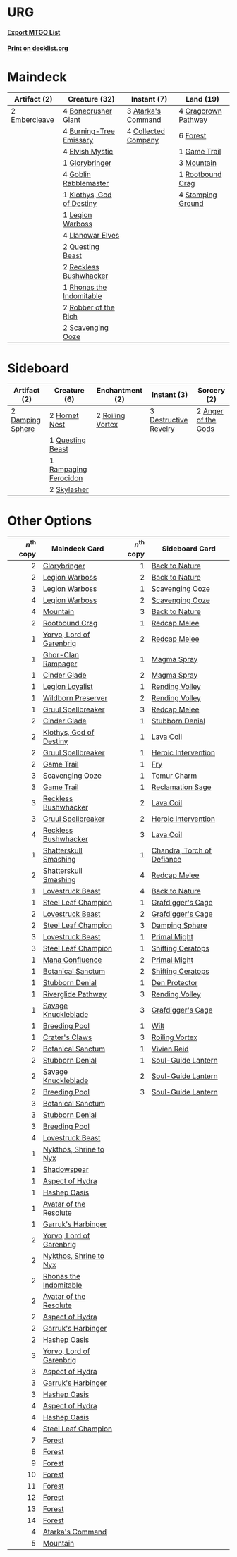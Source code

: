 # URG

#### [Export MTGO List](../collection/URG/URG.txt)
#### [Print on decklist.org](http://decklist.org/?deckmain=3%09Atarka's%20Command%0A4%09Bonecrusher%20Giant%0A4%09Burning-Tree%20Emissary%0A4%09Collected%20Company%0A4%09Cragcrown%20Pathway%0A4%09Elvish%20Mystic%0A2%09Embercleave%0A6%09Forest%0A1%09Game%20Trail%0A1%09Glorybringer%0A4%09Goblin%20Rabblemaster%0A1%09Klothys,%20God%20of%20Destiny%0A1%09Legion%20Warboss%0A4%09Llanowar%20Elves%0A3%09Mountain%0A2%09Questing%20Beast%0A2%09Reckless%20Bushwhacker%0A1%09Rhonas%20the%20Indomitable%0A2%09Robber%20of%20the%20Rich%0A1%09Rootbound%20Crag%0A2%09Scavenging%20Ooze%0A4%09Stomping%20Ground&deckside=2%09Anger%20of%20the%20Gods%0A2%09Damping%20Sphere%0A3%09Destructive%20Revelry%0A2%09Hornet%20Nest%0A1%09Questing%20Beast%0A1%09Rampaging%20Ferocidon%0A2%09Roiling%20Vortex%0A2%09Skylasher)
# Maindeck

|                                      Artifact (2)                                      |                                           Creature (32)                                            |                                         Instant (7)                                          |                                          Land (19)                                           |
|----------------------------------------------------------------------------------------|----------------------------------------------------------------------------------------------------|----------------------------------------------------------------------------------------------|----------------------------------------------------------------------------------------------|
|2 [Embercleave](http://gatherer.wizards.com/Pages/Card/Details.aspx?multiverseid=473082)|4 [Bonecrusher Giant](http://gatherer.wizards.com/Pages/Card/Details.aspx?multiverseid=473077)      |3 [Atarka's Command](http://gatherer.wizards.com/Pages/Card/Details.aspx?multiverseid=394502) |4 [Cragcrown Pathway](http://gatherer.wizards.com/Pages/Card/Details.aspx?multiverseid=491915)|
|                                                                                        |4 [Burning-Tree Emissary](http://gatherer.wizards.com/Pages/Card/Details.aspx?multiverseid=426627)  |4 [Collected Company](http://gatherer.wizards.com/Pages/Card/Details.aspx?multiverseid=394519)|6 [Forest](http://gatherer.wizards.com/Pages/Card/Details.aspx?multiverseid=439860)           |
|                                                                                        |4 [Elvish Mystic](http://gatherer.wizards.com/Pages/Card/Details.aspx?multiverseid=389499)          |                                                                                              |1 [Game Trail](http://gatherer.wizards.com/Pages/Card/Details.aspx?multiverseid=410044)       |
|                                                                                        |1 [Glorybringer](http://gatherer.wizards.com/Pages/Card/Details.aspx?multiverseid=426836)           |                                                                                              |3 [Mountain](http://gatherer.wizards.com/Pages/Card/Details.aspx?multiverseid=439859)         |
|                                                                                        |4 [Goblin Rabblemaster](http://gatherer.wizards.com/Pages/Card/Details.aspx?multiverseid=438486)    |                                                                                              |1 [Rootbound Crag](http://gatherer.wizards.com/Pages/Card/Details.aspx?multiverseid=420934)   |
|                                                                                        |1 [Klothys, God of Destiny](http://gatherer.wizards.com/Pages/Card/Details.aspx?multiverseid=476471)|                                                                                              |4 [Stomping Ground](http://gatherer.wizards.com/Pages/Card/Details.aspx?multiverseid=405110)  |
|                                                                                        |1 [Legion Warboss](http://gatherer.wizards.com/Pages/Card/Details.aspx?multiverseid=452859)         |                                                                                              |                                                                                              |
|                                                                                        |4 [Llanowar Elves](http://gatherer.wizards.com/Pages/Card/Details.aspx?multiverseid=129626)         |                                                                                              |                                                                                              |
|                                                                                        |2 [Questing Beast](http://gatherer.wizards.com/Pages/Card/Details.aspx?multiverseid=473133)         |                                                                                              |                                                                                              |
|                                                                                        |2 [Reckless Bushwhacker](http://gatherer.wizards.com/Pages/Card/Details.aspx?multiverseid=407626)   |                                                                                              |                                                                                              |
|                                                                                        |1 [Rhonas the Indomitable](http://gatherer.wizards.com/Pages/Card/Details.aspx?multiverseid=426884) |                                                                                              |                                                                                              |
|                                                                                        |2 [Robber of the Rich](http://gatherer.wizards.com/Pages/Card/Details.aspx?multiverseid=473100)     |                                                                                              |                                                                                              |
|                                                                                        |2 [Scavenging Ooze](http://gatherer.wizards.com/Pages/Card/Details.aspx?multiverseid=420783)        |                                                                                              |                                                                                              |


# Sideboard

|                                       Artifact (2)                                        |                                          Creature (6)                                          |                                      Enchantment (2)                                      |                                          Instant (3)                                           |                                         Sorcery (2)                                          |
|-------------------------------------------------------------------------------------------|------------------------------------------------------------------------------------------------|-------------------------------------------------------------------------------------------|------------------------------------------------------------------------------------------------|----------------------------------------------------------------------------------------------|
|2 [Damping Sphere](http://gatherer.wizards.com/Pages/Card/Details.aspx?multiverseid=443101)|2 [Hornet Nest](http://gatherer.wizards.com/Pages/Card/Details.aspx?multiverseid=383267)        |2 [Roiling Vortex](http://gatherer.wizards.com/Pages/Card/Details.aspx?multiverseid=491797)|3 [Destructive Revelry](http://gatherer.wizards.com/Pages/Card/Details.aspx?multiverseid=373351)|2 [Anger of the Gods](http://gatherer.wizards.com/Pages/Card/Details.aspx?multiverseid=438682)|
|                                                                                           |1 [Questing Beast](http://gatherer.wizards.com/Pages/Card/Details.aspx?multiverseid=473133)     |                                                                                           |                                                                                                |                                                                                              |
|                                                                                           |1 [Rampaging Ferocidon](http://gatherer.wizards.com/Pages/Card/Details.aspx?multiverseid=435308)|                                                                                           |                                                                                                |                                                                                              |
|                                                                                           |2 [Skylasher](http://gatherer.wizards.com/Pages/Card/Details.aspx?multiverseid=369083)          |                                                                                           |                                                                                                |                                                                                              |


# Other Options

|*n*<sup>th</sup> copy|                                           Maindeck Card                                           |*n*<sup>th</sup> copy|                                           Sideboard Card                                            |
|--------------------:|---------------------------------------------------------------------------------------------------|--------------------:|-----------------------------------------------------------------------------------------------------|
|                    2|[Glorybringer](http://gatherer.wizards.com/Pages/Card/Details.aspx?multiverseid=426836)            |                    1|[Back to Nature](http://gatherer.wizards.com/Pages/Card/Details.aspx?multiverseid=208284)            |
|                    2|[Legion Warboss](http://gatherer.wizards.com/Pages/Card/Details.aspx?multiverseid=452859)          |                    2|[Back to Nature](http://gatherer.wizards.com/Pages/Card/Details.aspx?multiverseid=208284)            |
|                    3|[Legion Warboss](http://gatherer.wizards.com/Pages/Card/Details.aspx?multiverseid=452859)          |                    1|[Scavenging Ooze](http://gatherer.wizards.com/Pages/Card/Details.aspx?multiverseid=420783)           |
|                    4|[Legion Warboss](http://gatherer.wizards.com/Pages/Card/Details.aspx?multiverseid=452859)          |                    2|[Scavenging Ooze](http://gatherer.wizards.com/Pages/Card/Details.aspx?multiverseid=420783)           |
|                    4|[Mountain](http://gatherer.wizards.com/Pages/Card/Details.aspx?multiverseid=439859)                |                    3|[Back to Nature](http://gatherer.wizards.com/Pages/Card/Details.aspx?multiverseid=208284)            |
|                    2|[Rootbound Crag](http://gatherer.wizards.com/Pages/Card/Details.aspx?multiverseid=420934)          |                    1|[Redcap Melee](http://gatherer.wizards.com/Pages/Card/Details.aspx?multiverseid=473097)              |
|                    1|[Yorvo, Lord of Garenbrig](http://gatherer.wizards.com/Pages/Card/Details.aspx?multiverseid=473147)|                    2|[Redcap Melee](http://gatherer.wizards.com/Pages/Card/Details.aspx?multiverseid=473097)              |
|                    1|[Ghor-Clan Rampager](http://gatherer.wizards.com/Pages/Card/Details.aspx?multiverseid=460302)      |                    1|[Magma Spray](http://gatherer.wizards.com/Pages/Card/Details.aspx?multiverseid=426843)               |
|                    1|[Cinder Glade](http://gatherer.wizards.com/Pages/Card/Details.aspx?multiverseid=401841)            |                    2|[Magma Spray](http://gatherer.wizards.com/Pages/Card/Details.aspx?multiverseid=426843)               |
|                    1|[Legion Loyalist](http://gatherer.wizards.com/Pages/Card/Details.aspx?multiverseid=455759)         |                    1|[Rending Volley](http://gatherer.wizards.com/Pages/Card/Details.aspx?multiverseid=394663)            |
|                    1|[Wildborn Preserver](http://gatherer.wizards.com/Pages/Card/Details.aspx?multiverseid=473144)      |                    2|[Rending Volley](http://gatherer.wizards.com/Pages/Card/Details.aspx?multiverseid=394663)            |
|                    1|[Gruul Spellbreaker](http://gatherer.wizards.com/Pages/Card/Details.aspx?multiverseid=457323)      |                    3|[Redcap Melee](http://gatherer.wizards.com/Pages/Card/Details.aspx?multiverseid=473097)              |
|                    2|[Cinder Glade](http://gatherer.wizards.com/Pages/Card/Details.aspx?multiverseid=401841)            |                    1|[Stubborn Denial](http://gatherer.wizards.com/Pages/Card/Details.aspx?multiverseid=386673)           |
|                    2|[Klothys, God of Destiny](http://gatherer.wizards.com/Pages/Card/Details.aspx?multiverseid=476471) |                    1|[Lava Coil](http://gatherer.wizards.com/Pages/Card/Details.aspx?multiverseid=452858)                 |
|                    2|[Gruul Spellbreaker](http://gatherer.wizards.com/Pages/Card/Details.aspx?multiverseid=457323)      |                    1|[Heroic Intervention](http://gatherer.wizards.com/Pages/Card/Details.aspx?multiverseid=423776)       |
|                    2|[Game Trail](http://gatherer.wizards.com/Pages/Card/Details.aspx?multiverseid=410044)              |                    1|[Fry](http://gatherer.wizards.com/Pages/Card/Details.aspx?multiverseid=466894)                       |
|                    3|[Scavenging Ooze](http://gatherer.wizards.com/Pages/Card/Details.aspx?multiverseid=420783)         |                    1|[Temur Charm](http://gatherer.wizards.com/Pages/Card/Details.aspx?multiverseid=482858)               |
|                    3|[Game Trail](http://gatherer.wizards.com/Pages/Card/Details.aspx?multiverseid=410044)              |                    1|[Reclamation Sage](http://gatherer.wizards.com/Pages/Card/Details.aspx?multiverseid=389651)          |
|                    3|[Reckless Bushwhacker](http://gatherer.wizards.com/Pages/Card/Details.aspx?multiverseid=407626)    |                    2|[Lava Coil](http://gatherer.wizards.com/Pages/Card/Details.aspx?multiverseid=452858)                 |
|                    3|[Gruul Spellbreaker](http://gatherer.wizards.com/Pages/Card/Details.aspx?multiverseid=457323)      |                    2|[Heroic Intervention](http://gatherer.wizards.com/Pages/Card/Details.aspx?multiverseid=423776)       |
|                    4|[Reckless Bushwhacker](http://gatherer.wizards.com/Pages/Card/Details.aspx?multiverseid=407626)    |                    3|[Lava Coil](http://gatherer.wizards.com/Pages/Card/Details.aspx?multiverseid=452858)                 |
|                    1|[Shatterskull Smashing](http://gatherer.wizards.com/Pages/Card/Details.aspx?multiverseid=491802)   |                    1|[Chandra, Torch of Defiance](http://gatherer.wizards.com/Pages/Card/Details.aspx?multiverseid=417683)|
|                    2|[Shatterskull Smashing](http://gatherer.wizards.com/Pages/Card/Details.aspx?multiverseid=491802)   |                    4|[Redcap Melee](http://gatherer.wizards.com/Pages/Card/Details.aspx?multiverseid=473097)              |
|                    1|[Lovestruck Beast](http://gatherer.wizards.com/Pages/Card/Details.aspx?multiverseid=473127)        |                    4|[Back to Nature](http://gatherer.wizards.com/Pages/Card/Details.aspx?multiverseid=208284)            |
|                    1|[Steel Leaf Champion](http://gatherer.wizards.com/Pages/Card/Details.aspx?multiverseid=443070)     |                    1|[Grafdigger's Cage](http://gatherer.wizards.com/Pages/Card/Details.aspx?multiverseid=278452)         |
|                    2|[Lovestruck Beast](http://gatherer.wizards.com/Pages/Card/Details.aspx?multiverseid=473127)        |                    2|[Grafdigger's Cage](http://gatherer.wizards.com/Pages/Card/Details.aspx?multiverseid=278452)         |
|                    2|[Steel Leaf Champion](http://gatherer.wizards.com/Pages/Card/Details.aspx?multiverseid=443070)     |                    3|[Damping Sphere](http://gatherer.wizards.com/Pages/Card/Details.aspx?multiverseid=443101)            |
|                    3|[Lovestruck Beast](http://gatherer.wizards.com/Pages/Card/Details.aspx?multiverseid=473127)        |                    1|[Primal Might](http://gatherer.wizards.com/Pages/Card/Details.aspx?multiverseid=485520)              |
|                    3|[Steel Leaf Champion](http://gatherer.wizards.com/Pages/Card/Details.aspx?multiverseid=443070)     |                    1|[Shifting Ceratops](http://gatherer.wizards.com/Pages/Card/Details.aspx?multiverseid=466948)         |
|                    1|[Mana Confluence](http://gatherer.wizards.com/Pages/Card/Details.aspx?multiverseid=409573)         |                    2|[Primal Might](http://gatherer.wizards.com/Pages/Card/Details.aspx?multiverseid=485520)              |
|                    1|[Botanical Sanctum](http://gatherer.wizards.com/Pages/Card/Details.aspx?multiverseid=417817)       |                    2|[Shifting Ceratops](http://gatherer.wizards.com/Pages/Card/Details.aspx?multiverseid=466948)         |
|                    1|[Stubborn Denial](http://gatherer.wizards.com/Pages/Card/Details.aspx?multiverseid=386673)         |                    1|[Den Protector](http://gatherer.wizards.com/Pages/Card/Details.aspx?multiverseid=420764)             |
|                    1|[Riverglide Pathway](http://gatherer.wizards.com/Pages/Card/Details.aspx?multiverseid=491920)      |                    3|[Rending Volley](http://gatherer.wizards.com/Pages/Card/Details.aspx?multiverseid=394663)            |
|                    1|[Savage Knuckleblade](http://gatherer.wizards.com/Pages/Card/Details.aspx?multiverseid=386651)     |                    3|[Grafdigger's Cage](http://gatherer.wizards.com/Pages/Card/Details.aspx?multiverseid=278452)         |
|                    1|[Breeding Pool](http://gatherer.wizards.com/Pages/Card/Details.aspx?multiverseid=97088)            |                    1|[Wilt](http://gatherer.wizards.com/Pages/Card/Details.aspx?multiverseid=479696)                      |
|                    1|[Crater's Claws](http://gatherer.wizards.com/Pages/Card/Details.aspx?multiverseid=386509)          |                    3|[Roiling Vortex](http://gatherer.wizards.com/Pages/Card/Details.aspx?multiverseid=491797)            |
|                    2|[Botanical Sanctum](http://gatherer.wizards.com/Pages/Card/Details.aspx?multiverseid=417817)       |                    1|[Vivien Reid](http://gatherer.wizards.com/Pages/Card/Details.aspx?multiverseid=447344)               |
|                    2|[Stubborn Denial](http://gatherer.wizards.com/Pages/Card/Details.aspx?multiverseid=386673)         |                    1|[Soul-Guide Lantern](http://gatherer.wizards.com/Pages/Card/Details.aspx?multiverseid=476488)        |
|                    2|[Savage Knuckleblade](http://gatherer.wizards.com/Pages/Card/Details.aspx?multiverseid=386651)     |                    2|[Soul-Guide Lantern](http://gatherer.wizards.com/Pages/Card/Details.aspx?multiverseid=476488)        |
|                    2|[Breeding Pool](http://gatherer.wizards.com/Pages/Card/Details.aspx?multiverseid=97088)            |                    3|[Soul-Guide Lantern](http://gatherer.wizards.com/Pages/Card/Details.aspx?multiverseid=476488)        |
|                    3|[Botanical Sanctum](http://gatherer.wizards.com/Pages/Card/Details.aspx?multiverseid=417817)       |                     |                                                                                                     |
|                    3|[Stubborn Denial](http://gatherer.wizards.com/Pages/Card/Details.aspx?multiverseid=386673)         |                     |                                                                                                     |
|                    3|[Breeding Pool](http://gatherer.wizards.com/Pages/Card/Details.aspx?multiverseid=97088)            |                     |                                                                                                     |
|                    4|[Lovestruck Beast](http://gatherer.wizards.com/Pages/Card/Details.aspx?multiverseid=473127)        |                     |                                                                                                     |
|                    1|[Nykthos, Shrine to Nyx](http://gatherer.wizards.com/Pages/Card/Details.aspx?multiverseid=373713)  |                     |                                                                                                     |
|                    1|[Shadowspear](http://gatherer.wizards.com/Pages/Card/Details.aspx?multiverseid=476487)             |                     |                                                                                                     |
|                    1|[Aspect of Hydra](http://gatherer.wizards.com/Pages/Card/Details.aspx?multiverseid=378489)         |                     |                                                                                                     |
|                    1|[Hashep Oasis](http://gatherer.wizards.com/Pages/Card/Details.aspx?multiverseid=430866)            |                     |                                                                                                     |
|                    1|[Avatar of the Resolute](http://gatherer.wizards.com/Pages/Card/Details.aspx?multiverseid=394503)  |                     |                                                                                                     |
|                    1|[Garruk's Harbinger](http://gatherer.wizards.com/Pages/Card/Details.aspx?multiverseid=485508)      |                     |                                                                                                     |
|                    2|[Yorvo, Lord of Garenbrig](http://gatherer.wizards.com/Pages/Card/Details.aspx?multiverseid=473147)|                     |                                                                                                     |
|                    2|[Nykthos, Shrine to Nyx](http://gatherer.wizards.com/Pages/Card/Details.aspx?multiverseid=373713)  |                     |                                                                                                     |
|                    2|[Rhonas the Indomitable](http://gatherer.wizards.com/Pages/Card/Details.aspx?multiverseid=426884)  |                     |                                                                                                     |
|                    2|[Avatar of the Resolute](http://gatherer.wizards.com/Pages/Card/Details.aspx?multiverseid=394503)  |                     |                                                                                                     |
|                    2|[Aspect of Hydra](http://gatherer.wizards.com/Pages/Card/Details.aspx?multiverseid=378489)         |                     |                                                                                                     |
|                    2|[Garruk's Harbinger](http://gatherer.wizards.com/Pages/Card/Details.aspx?multiverseid=485508)      |                     |                                                                                                     |
|                    2|[Hashep Oasis](http://gatherer.wizards.com/Pages/Card/Details.aspx?multiverseid=430866)            |                     |                                                                                                     |
|                    3|[Yorvo, Lord of Garenbrig](http://gatherer.wizards.com/Pages/Card/Details.aspx?multiverseid=473147)|                     |                                                                                                     |
|                    3|[Aspect of Hydra](http://gatherer.wizards.com/Pages/Card/Details.aspx?multiverseid=378489)         |                     |                                                                                                     |
|                    3|[Garruk's Harbinger](http://gatherer.wizards.com/Pages/Card/Details.aspx?multiverseid=485508)      |                     |                                                                                                     |
|                    3|[Hashep Oasis](http://gatherer.wizards.com/Pages/Card/Details.aspx?multiverseid=430866)            |                     |                                                                                                     |
|                    4|[Aspect of Hydra](http://gatherer.wizards.com/Pages/Card/Details.aspx?multiverseid=378489)         |                     |                                                                                                     |
|                    4|[Hashep Oasis](http://gatherer.wizards.com/Pages/Card/Details.aspx?multiverseid=430866)            |                     |                                                                                                     |
|                    4|[Steel Leaf Champion](http://gatherer.wizards.com/Pages/Card/Details.aspx?multiverseid=443070)     |                     |                                                                                                     |
|                    7|[Forest](http://gatherer.wizards.com/Pages/Card/Details.aspx?multiverseid=439860)                  |                     |                                                                                                     |
|                    8|[Forest](http://gatherer.wizards.com/Pages/Card/Details.aspx?multiverseid=439860)                  |                     |                                                                                                     |
|                    9|[Forest](http://gatherer.wizards.com/Pages/Card/Details.aspx?multiverseid=439860)                  |                     |                                                                                                     |
|                   10|[Forest](http://gatherer.wizards.com/Pages/Card/Details.aspx?multiverseid=439860)                  |                     |                                                                                                     |
|                   11|[Forest](http://gatherer.wizards.com/Pages/Card/Details.aspx?multiverseid=439860)                  |                     |                                                                                                     |
|                   12|[Forest](http://gatherer.wizards.com/Pages/Card/Details.aspx?multiverseid=439860)                  |                     |                                                                                                     |
|                   13|[Forest](http://gatherer.wizards.com/Pages/Card/Details.aspx?multiverseid=439860)                  |                     |                                                                                                     |
|                   14|[Forest](http://gatherer.wizards.com/Pages/Card/Details.aspx?multiverseid=439860)                  |                     |                                                                                                     |
|                    4|[Atarka's Command](http://gatherer.wizards.com/Pages/Card/Details.aspx?multiverseid=394502)        |                     |                                                                                                     |
|                    5|[Mountain](http://gatherer.wizards.com/Pages/Card/Details.aspx?multiverseid=439859)                |                     |                                                                                                     |

